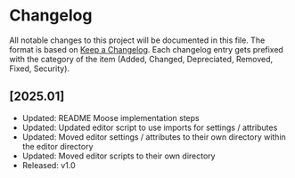 # Changelog

All notable changes to this project will be documented in this file. The format is based
on [Keep a Changelog](https://keepachangelog.com/en/1.0.0/). Each changelog entry gets prefixed with the category of the
item (Added, Changed, Depreciated, Removed, Fixed, Security).

## [2025.01]

- Updated: README Moose implementation steps
- Updated: Updated editor script to use imports for settings / attributes
- Updated: Moved editor settings / attributes to their own directory within the editor directory
- Updated: Moved editor scripts to their own directory
- Released: v1.0